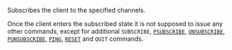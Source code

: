 Subscribes the client to the specified channels.

Once the client enters the subscribed state it is not supposed to issue any
other commands, except for additional `SUBSCRIBE`, [`PSUBSCRIBE`](/commands/psubscribe), [`UNSUBSCRIBE`](/commands/unsubscribe),
[`PUNSUBSCRIBE`](/commands/punsubscribe), [`PING`](/commands/ping), [`RESET`](/commands/reset) and `QUIT` commands.

